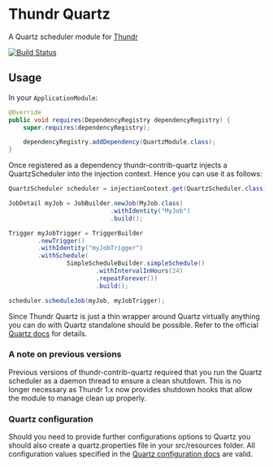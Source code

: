# Thundr Quartz

A Quartz scheduler module for [Thundr](http://3wks.github.io/thundr/)

[![Build Status](https://travis-ci.org/kuhnza/thundr-contrib-quartz.png)](https://travis-ci.org/kuhnza/thundr-contrib-quartz)

## Usage

In your `ApplicationModule`:
```java
@Override
public void requires(DependencyRegistry dependencyRegistry) {
    super.requires(dependencyRegistry);

    dependencyRegistry.addDependency(QuartzModule.class);
}
```

Once registered as a dependency thundr-contrib-quartz injects a QuartzScheduler into the injection context. Hence
you can use it as follows:

```java
QuartzScheduler scheduler = injectionContext.get(QuartzScheduler.class);

JobDetail myJob = JobBuilder.newJob(MyJob.class)
                            .withIdentity("MyJob")
                            .build();

Trigger myJobTrigger = TriggerBuilder
        .newTrigger()
        .withIdentity("myJobTrigger")
        .withSchedule(
                SimpleScheduleBuilder.simpleSchedule()
                        .withIntervalInHours(24)
                        .repeatForever())
                        .build();

scheduler.scheduleJob(myJob, myJobTrigger);
```

Since Thundr Quartz is just a thin wrapper around Quartz virtually anything you can do with Quartz standalone should
be possible. Refer to the official [Quartz docs](http://quartz-scheduler.org/documentation) for details.

### A note on previous versions

Previous versions of thundr-contrib-quartz required that you run the Quartz scheduler as a daemon thread to ensure a clean shutdown. This is no longer necessary as Thundr 1.x now provides shutdown hooks that allow the module to manage clean up properly.

### Quartz configuration

Should you need to provide further configurations options to Quartz you should also create a quartz.properties file in your src/resources folder. All configuration values specified in the  [Quartz configuration docs](http://quartz-scheduler.org/documentation/quartz-2.2.x/configuration/) are valid.

